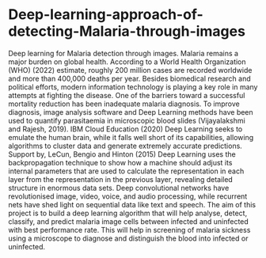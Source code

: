 # Deep-learning-approach-of-detecting-Malaria-through-images
Deep learning for Malaria detection through images.
Malaria remains a major burden on global health. According to a World Health Organization (WHO) (2022) estimate, roughly 200 million cases are recorded worldwide and more than 400,000 deaths per year. Besides biomedical research and political efforts, modern information technology is playing a key role in many attempts at fighting the disease. One of the barriers toward a successful mortality reduction has been inadequate malaria diagnosis. To improve diagnosis, image analysis software and Deep Learning methods have been used to quantify parasitaemia in microscopic blood slides (Vijayalakshmi and Rajesh, 2019).
IBM Cloud Education (2020) Deep Learning seeks to emulate the human brain, while it falls well short of its capabilities, allowing algorithms to cluster data and generate extremely accurate predictions. Support by, LeCun, Bengio and Hinton (2015) Deep Learning uses the backpropagation technique to show how a machine should adjust its internal parameters that are used to calculate the representation in each layer from the representation in the previous layer, revealing detailed structure in enormous data sets. Deep convolutional networks have revolutionised image, video, voice, and audio processing, while recurrent nets have shed light on sequential data like text and speech.
The aim of this project is to build a deep learning algorithm that will help analyse, detect, classify, and predict malaria image cells between infected and uninfected with best performance rate. This will help in screening of malaria sickness using a microscope to diagnose and distinguish the blood into infected or uninfected.
